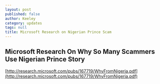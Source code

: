 ```yaml
---
layout: post
published: false
author: Keeley
category: updates
tags: null
title: Microsoft Research on Nigerian Prince Scam
---
```


## Microsoft Research On Why So Many Scammers Use Nigerian Prince Story

[http://research.microsoft.com/pubs/167719/WhyFromNigeria.pdf](http://research.microsoft.com/pubs/167719/WhyFromNigeria.pdf)
